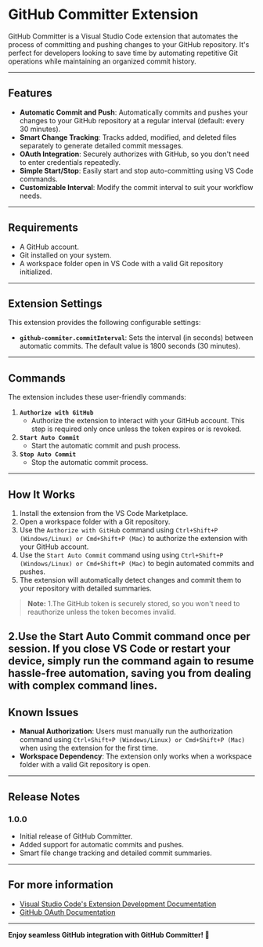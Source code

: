 # GitHub Committer Extension

GitHub Committer is a Visual Studio Code extension that automates the process of committing and pushing changes to your GitHub repository. It's perfect for developers looking to save time by automating repetitive Git operations while maintaining an organized commit history.

---

## Features

- **Automatic Commit and Push**: Automatically commits and pushes your changes to your GitHub repository at a regular interval (default: every 30 minutes).
- **Smart Change Tracking**: Tracks added, modified, and deleted files separately to generate detailed commit messages.
- **OAuth Integration**: Securely authorizes with GitHub, so you don't need to enter credentials repeatedly.
- **Simple Start/Stop**: Easily start and stop auto-committing using VS Code commands.
- **Customizable Interval**: Modify the commit interval to suit your workflow needs.

---

## Requirements

- A GitHub account.
- Git installed on your system.
- A workspace folder open in VS Code with a valid Git repository initialized.

---

## Extension Settings

This extension provides the following configurable settings:

- **`github-commiter.commitInterval`**: Sets the interval (in seconds) between automatic commits. The default value is 1800 seconds (30 minutes).

---

## Commands

The extension includes these user-friendly commands:

1. **`Authorize with GitHub`**
   - Authorize the extension to interact with your GitHub account. This step is required only once unless the token expires or is revoked.
2. **`Start Auto Commit`**
   - Start the automatic commit and push process.
3. **`Stop Auto Commit`**
   - Stop the automatic commit process.

---

## How It Works

1. Install the extension from the VS Code Marketplace.
2. Open a workspace folder with a Git repository.
3. Use the `Authorize with GitHub` command using `Ctrl+Shift+P (Windows/Linux) or Cmd+Shift+P (Mac)` to authorize the extension with your GitHub account.
4. Use the `Start Auto Commit` command using using `Ctrl+Shift+P (Windows/Linux) or Cmd+Shift+P (Mac)` to begin automated commits and pushes.
5. The extension will automatically detect changes and commit them to your repository with detailed summaries.

> **Note:**
> 1.The GitHub token is securely stored, so you won't need to reauthorize unless the token becomes invalid.

## 2.Use the Start Auto Commit command once per session. If you close VS Code or restart your device, simply run the command again to resume hassle-free automation, saving you from dealing with complex command lines.

## Known Issues

- **Manual Authorization**: Users must manually run the authorization command using `Ctrl+Shift+P (Windows/Linux) or Cmd+Shift+P (Mac)` when using the extension for the first time.
- **Workspace Dependency**: The extension only works when a workspace folder with a valid Git repository is open.

---

## Release Notes

### 1.0.0

- Initial release of GitHub Committer.
- Added support for automatic commits and pushes.
- Smart file change tracking and detailed commit summaries.

---

## For more information

- [Visual Studio Code's Extension Development Documentation](https://code.visualstudio.com/api)
- [GitHub OAuth Documentation](https://docs.github.com/en/developers/apps)

---

**Enjoy seamless GitHub integration with GitHub Committer! 🚀**
